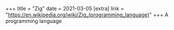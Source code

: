 +++
title = "Zig"
date = 2021-03-05
[extra]
link = "https://en.wikipedia.org/wiki/Zig_(programming_language)"
+++
A programming language

